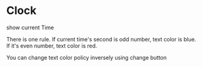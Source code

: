 # Clock
show current Time

There is one rule.
If current time's second is odd number, text color is blue. 
If it's even number, text color is red.

You can change text color policy inversely using change button
